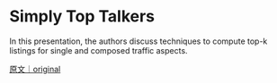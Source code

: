 
# Simply Top Talkers

In this presentation, the authors discuss techniques to compute top-k listings for single and composed traffic aspects.

[原文｜original](https://insights.sei.cmu.edu/library/simply-top-talkers/)
        